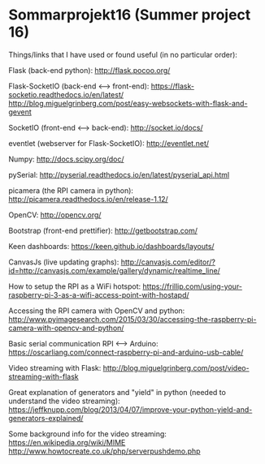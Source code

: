 # Sommarprojekt16 (Summer project 16)

Things/links that I have used or found useful (in no particular order):

Flask (back-end python):
http://flask.pocoo.org/

Flask-SocketIO (back-end <--> front-end):
https://flask-socketio.readthedocs.io/en/latest/
http://blog.miguelgrinberg.com/post/easy-websockets-with-flask-and-gevent

SocketIO (front-end <--> back-end):
http://socket.io/docs/

eventlet (webserver for Flask-SocketIO):
http://eventlet.net/

Numpy:
http://docs.scipy.org/doc/

pySerial:
http://pyserial.readthedocs.io/en/latest/pyserial_api.html

picamera (the RPI camera in python):
http://picamera.readthedocs.io/en/release-1.12/

OpenCV:
http://opencv.org/

Bootstrap (front-end prettifier):
http://getbootstrap.com/

Keen dashboards:
https://keen.github.io/dashboards/layouts/

CanvasJs (live updating graphs):
http://canvasjs.com/editor/?id=http://canvasjs.com/example/gallery/dynamic/realtime_line/

How to setup the RPI as a WiFi hotspot:
https://frillip.com/using-your-raspberry-pi-3-as-a-wifi-access-point-with-hostapd/

Accessing the RPI camera with OpenCV and python:
http://www.pyimagesearch.com/2015/03/30/accessing-the-raspberry-pi-camera-with-opencv-and-python/

Basic serial communication RPI <--> Arduino:
https://oscarliang.com/connect-raspberry-pi-and-arduino-usb-cable/

Video streaming with Flask:
http://blog.miguelgrinberg.com/post/video-streaming-with-flask

Great explanation of generators and "yield" in python (needed to understand the video streaming):
https://jeffknupp.com/blog/2013/04/07/improve-your-python-yield-and-generators-explained/

Some background info for the video streaming:
https://en.wikipedia.org/wiki/MIME
http://www.howtocreate.co.uk/php/serverpushdemo.php
